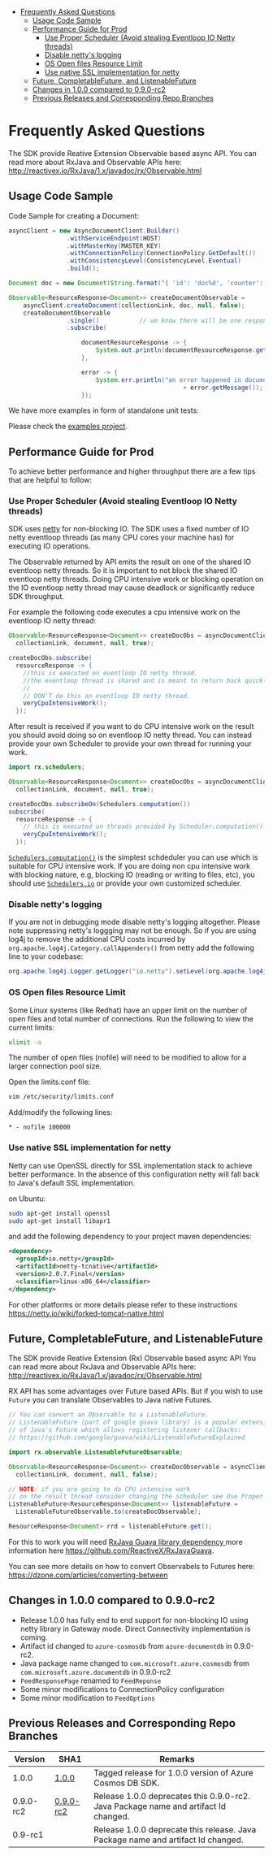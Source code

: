 <!-- TOC depthFrom:1 depthTo:6 withLinks:1 updateOnSave:1 orderedList:0 -->

- [Frequently Asked Questions](#frequently-asked-questions)
	- [Usage Code Sample](#usage-code-sample)
	- [Performance Guide for Prod](#performance-guide-for-prod)
		- [Use Proper Scheduler (Avoid stealing Eventloop IO Netty threads)](#use-proper-scheduler-avoid-stealing-eventloop-io-netty-threads)
		- [Disable netty's logging](#disable-nettys-logging)
		- [OS Open files Resource Limit](#os-open-files-resource-limit)
		- [Use native SSL implementation for netty](#use-native-ssl-implementation-for-netty)
	- [Future, CompletableFuture, and ListenableFuture](#future-completablefuture-and-listenablefuture)
	- [Changes in 1.0.0 compared to 0.9.0-rc2](#changes-in-100-compared-to-090-rc2)
	- [Previous Releases and Corresponding Repo Branches](#previous-releases-and-corresponding-repo-branches)

<!-- /TOC -->

# Frequently Asked Questions

The SDK provide Reative Extension Observable based async API. You can read more about RxJava and Observable APIs here:
http://reactivex.io/RxJava/1.x/javadoc/rx/Observable.html

## Usage Code Sample

Code Sample for creating a Document:
```java
asyncClient = new AsyncDocumentClient.Builder()
				.withServiceEndpoint(HOST)
				.withMasterKey(MASTER_KEY)
				.withConnectionPolicy(ConnectionPolicy.GetDefault())
				.withConsistencyLevel(ConsistencyLevel.Eventual)
				.build();

Document doc = new Document(String.format("{ 'id': 'doc%d', 'counter': '%d'}", 1, 1));

Observable<ResourceResponse<Document>> createDocumentObservable =
	asyncClient.createDocument(collectionLink, doc, null, false);
	createDocumentObservable
	            .single()           // we know there will be one response
	            .subscribe(

	                documentResourceResponse -> {
	                    System.out.println(documentResourceResponse.getRequestCharge());
	                },

	                error -> {
	                    System.err.println("an error happened in document creation: actual cause: "
												+ error.getMessage());
	                });
```

We have more examples in form of standalone unit tests:

Please check the [examples project](https://github.com/Azure/azure-cosmosdb-java/tree/moderakh/faq/examples/src/test/java/com/microsoft/azure/cosmosdb/rx/examples).

## Performance Guide for Prod
To achieve better performance and higher throughput there are a few tips that are helpful to follow:

### Use Proper Scheduler (Avoid stealing Eventloop IO Netty threads)
SDK uses [netty](https://netty.io/) for non-blocking IO. The SDK uses a fixed number of IO netty eventloop threads (as many CPU cores your machine has) for executing IO operations.

 The Observable returned by API emits the result on one of the shared IO eventloop netty threads. So it is important to not block the shared IO eventloop netty threads. Doing CPU intensive work or blocking operation on the IO eventloop netty thread may cause deadlock or significantly reduce SDK throughput.

For example the following code executes a cpu intensive work on the eventloop IO netty thread:


```java
Observable<ResourceResponse<Document>> createDocObs = asyncDocumentClient.createDocument(
  collectionLink, document, null, true);

createDocObs.subscribe(
  resourceResponse -> {
    //this is executed on eventloop IO netty thread.
    //the eventloop thread is shared and is meant to return back quickly.
    //
    // DON'T do this on eventloop IO netty thread.
    veryCpuIntensiveWork();
  });

```

After result is received if you want to do CPU intensive work on the result you should avoid doing so on eventloop IO netty thread. You can instead provide your own Scheduler to provide your own thread for running your work.

```java
import rx.schedulers;

Observable<ResourceResponse<Document>> createDocObs = asyncDocumentClient.createDocument(
  collectionLink, document, null, true);

createDocObs.subscribeOn(Schedulers.computation())
subscribe(
  resourceResponse -> {
    // this is executed on threads provided by Scheduler.computation()
    veryCpuIntensiveWork();
  });

```

[``Schedulers.computation()``](http://reactivex.io/RxJava/javadoc/rx/schedulers/Schedulers.html#computation--) is the simplest schdeduler you can use which is suitable for CPU intensive work. If you are doing non cpu intensive work with blocking nature, e.g, blocking IO (reading or writing to files, etc), you should use [``Schedulers.io``](http://reactivex.io/RxJava/javadoc/rx/schedulers/Schedulers.html#io--)
or provide your own customized scheduler.


### Disable netty's logging
If you are not in debugging mode disable netty's logging altogether. Please note suppressing netty's loggging may not be enough. So if you are using log4j to remove the additional CPU costs incurred by ``org.apache.log4j.Category.callAppenders()`` from netty add the following line to your codebase:

```java
org.apache.log4j.Logger.getLogger("io.netty").setLevel(org.apache.log4j.Level.OFF);
```

### OS Open files Resource Limit
Some Linux systems (like Redhat) have an upper limit on the number of open files and total number of connections. Run the following to view the current limits:

```bash
ulimit -a
```

The number of open files (nofile) will need to be modified to allow for a larger connection pool size.

Open the limits.conf file:

```bash
vim /etc/security/limits.conf
```
Add/modify the following lines:

```
* - nofile 100000
```

### Use native SSL implementation for netty
Netty can use OpenSSL directly for SSL implementation stack to achieve better performance.
In the absence of this configuration netty will fall back to Java's default SSL implementation.

on Ubuntu:
```bash
sudo apt-get install openssl
sudo apt-get install libapr1
```

and add the following dependency to your project maven dependencies:
```xml
<dependency>
  <groupId>io.netty</groupId>
  <artifactId>netty-tcnative</artifactId>
  <version>2.0.7.Final</version>
  <classifier>linux-x86_64</classifier>
</dependency>
```

For other platforms or more details please refer to these instructions https://netty.io/wiki/forked-tomcat-native.html


## Future, CompletableFuture, and ListenableFuture

The SDK provide Reative Extension (Rx) Observable based async API You can read more about RxJava and Observable APIs here:
http://reactivex.io/RxJava/1.x/javadoc/rx/Observable.html

RX API has some advantages over Future based APIs. But if you wish to use ``Future`` you can translate Observables to Java native Futures.

```java
// You can convert an Observable to a ListenableFuture.
// ListenableFuture (part of google guava library) is a popular extension
// of Java's Future which allows registering listener callbacks:
// https://github.com/google/guava/wiki/ListenableFutureExplained

import rx.observable.ListenableFutureObservable;

Observable<ResourceResponse<Document>> createDocObservable = asyncClient.createDocument(
  collectionLink, document, null, false);

// NOTE: if you are going to do CPU intensive work
// on the result thread consider changing the scheduler see Use Proper Scheduler (Avoid Stealing Eventloop IO Netty threads) section
ListenableFuture<ResourceResponse<Document>> listenableFuture =
  ListenableFutureObservable.to(createDocObservable);

ResourceResponse<Document> rrd = listenableFuture.get();
```

For this to work you will need [RxJava Guava library dependency ](https://mvnrepository.com/artifact/io.reactivex/rxjava-guava/1.0.3) more information here https://github.com/ReactiveX/RxJavaGuava.

You can see more details on how to convert Observabels to Futures here:
https://dzone.com/articles/converting-between


## Changes in 1.0.0 compared to 0.9.0-rc2
* Release 1.0.0 has fully end to end support for non-blocking IO using netty library in Gateway mode. Direct Connectivity implementation is coming.
* Artifact id changed to ``azure-cosmosdb`` from ``azure-documentdb`` in 0.9.0-rc2.
* Java package name changed to ``com.microsoft.azure.cosmosdb`` from ``com.microsoft.azure.documentdb`` in 0.9.0-rc2
* ``FeedResponsePage`` renamed to ``FeedReponse``
* Some minor modifications to ConnectionPolicy configuration
* Some minor modification to ``FeedOptions``

## Previous Releases and Corresponding Repo Branches

| Version           | SHA1                                                                                      | Remarks                                               |
|-------------------|-------------------------------------------------------------------------------------------|-------------------------------------------------------|
| 1.0.0       | [1.0.0](https://github.com/Azure/azure-cosmosdb-java/tree/v1.0.0)               | Tagged release for 1.0.0 version of Azure Cosmos DB SDK. |
| 0.9.0-rc2       | [0.9.0-rc2](https://github.com/Azure/azure-cosmosdb-java/tree/v0.9.0-rc2)             | Release 1.0.0 deprecates this 0.9.0-rc2. Java Package name and artifact Id changed.
| 0.9-rc1       |            | Release 1.0.0 deprecate this release. Java Package name and artifact Id changed.
